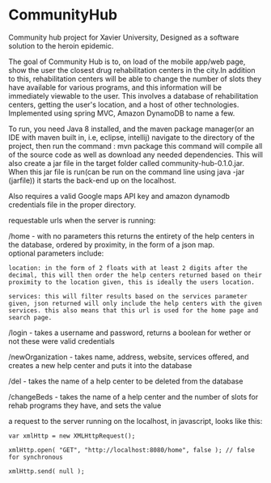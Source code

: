 # CommunityHub
Community hub project for Xavier University, Designed as a software solution to the heroin epidemic.

  The goal of Community Hub is to, on load of the mobile app/web page, show the user the closest drug rehabilitation centers in the city.In addition to this, rehabilitation centers will be able to change the number of slots they have available for various programs, and this information will be immediately viewable to the user.  This involves a database of rehabilitation centers, getting the user's location, and a host of other technologies. 
Implemented using spring MVC, Amazon DynamoDB to name a few.  

  To run, you need Java 8 installed, and the maven package manager(or an IDE with maven built in, i.e, eclipse, intellij)
navigate to the directory of the project, then run the command : mvn package this command will compile all of the source code as well as download any needed dependencies. This will also create a jar file in the target folder called community-hub-0.1.0.jar. When this jar file is run(can be run on the command line using java -jar (jarfile)) it starts the back-end up on the localhost. 

Also requires a valid Google maps API key and amazon dynamodb credentials file in the proper directory.

requestable urls when the server is running:

  /home - with no parameters this returns the entirety of the help centers in the database, ordered by proximity, in the form of a json map.   
  optional parameters include:
    
    location: in the form of 2 floats with at least 2 digits after the decimal, this will then order the help centers returned based on their proximity to the location given, this is ideally the users location.
    
    services: this will filter results based on the services parameter given, json returned will only include the help centers with the given services. this also means that this url is used for the home page and search page.
  
  /login - takes a username and password, returns a boolean for wether or not these were valid credentials
  
  /newOrganization - takes name, address, website, services offered, and creates a new help center and puts it into the database
  
  /del - takes the name of a help center to be deleted from the database
  
  /changeBeds - takes the name of a help center and the number of slots for rehab programs they have, and sets the value
  
  a request to the server running on the localhost, in javascript, looks like this:
    
    var xmlHttp = new XMLHttpRequest();
    
    xmlHttp.open( "GET", "http://localhost:8080/home", false ); // false for synchronous   
    
    xmlHttp.send( null );
 
  
